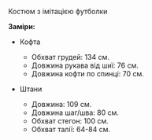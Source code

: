 Костюм з імітацією футболки

**Заміри:**

- Кофта

  - Обхват грудей: 134 см.
  - Довжина рукава від шиї: 76 см.
  - Довжина кофти по спинці: 70 см.

- Штани

  - Довжина: 109 см.
  - Довжина шаг/шва: 80 см.
  - Обхват стегон: 100 см.
  - Обхват талії: 64-84 см.